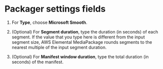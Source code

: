 # Packager settings fields<a name="endpoints-smooth-packager"></a>

1. For **Type**, choose **Microsoft Smooth**\.

1. \(Optional\) For **Segment duration**, type the duration \(in seconds\) of each segment\. If the value that you type here is different from the input segment size, AWS Elemental MediaPackage rounds segments to the nearest multiple of the input segment duration\.

1. \(Optional\) For **Manifest window duration**, type the total duration \(in seconds\) of the manifest\.